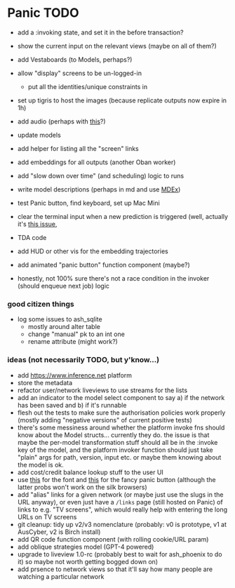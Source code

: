 # Panic TODO

- add a :invoking state, and set it in the before transaction?
- show the current input on the relevant views (maybe on all of them?)
- add Vestaboards (to Models, perhaps?)
- allow "display" screens to be un-logged-in
  - put all the identities/unique constraints in
- set up tigris to host the images (because replicate outputs now expire in 1h)
- add audio (perhaps with [this](https://audiomotion.dev/demo/multi.html)?)
- update models
- add helper for listing all the "screen" links
- add embeddings for all outputs (another Oban worker)
- add "slow down over time" (and scheduling) logic to runs
- write model descriptions (perhaps in md and use
  [MDEx](https://github.com/leandrocp/mdex))
- test Panic button, find keyboard, set up Mac Mini
- clear the terminal input when a new prediction is triggered (well, actually
  it's
  [this issue](https://github.com/phoenixframework/phoenix_live_view/issues/624),
- TDA code
- add HUD or other vis for the embedding trajectories
- add animated "panic button" function component (maybe?)

- honestly, not 100% sure there's not a race condition in the invoker (should
  enqueue next job) logic

### good citizen things

- log some issues to ash_sqlite
  - mostly around alter table
  - change "manual" pk to an int one
  - rename attribute (might work?)

### ideas (not necessarily TODO, but y'know...)

- add <https://www.inference.net> platform
- store the metadata
- refactor user/network liveviews to use streams for the lists
- add an indicator to the model select component to say a) if the network has
  been saved and b) if it's runnable
- flesh out the tests to make sure the authorisation policies work properly
  (mostly adding "negative versions" of current positive tests)
- there's some messiness around whether the platform invoke fns should know
  about the Model structs... currently they do. the issue is that maybe the
  per-model transformation stuff should all be in the :invoke key of the model,
  and the platform invoker function should just take "plain" args for path,
  version, input etc. or maybe them knowing about the model is ok.
- add cost/credit balance lookup stuff to the user UI
- use [this](https://departuremono.com) for the font and
  [this](https://ryanmulligan.dev/blog/css-property-new-style/) for the fancy
  panic button (although the latter probs won't work on the silk browsers)
- add "alias" links for a given network (or maybe just use the slugs in the URL
  anyway), or even just have a `/links` page (still hosted on Panic) of links to
  e.g. "TV screens", which would really help with entering the long URLs on TV
  screens
- git cleanup: tidy up v2/v3 nomenclature (probably: v0 is prototype, v1 at
  AusCyber, v2 is Birch install)
- add QR code function component (with rolling cookie/URL param)
- add oblique strategies model (GPT-4 powered)
- upgrade to liveview 1.0-rc (probably best to wait for ash_phoenix to do it) so
  maybe not worth getting bogged down on)
- add prsence to network views so that it'll say how many people are watching a
  particular network
